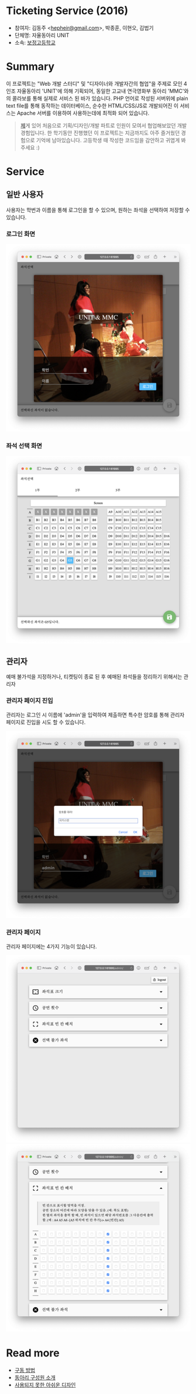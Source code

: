 # Ticketing Service (2016)

- 참여자: 김동주 <<hepheir@gmail.com>>, 박종훈, 이현오, 김법기
- 단체명: 자율동아리 UNIT
- 소속: [보정고등학교](https://bojeong.hs.kr/)

# Summary

이 프로젝트는 "Web 개발 스터디" 및 "디자이너와 개발자간의 협업"을 주제로 모인 4인조 자율동아리 'UNIT'에 의해 기획되어, 동일한 고교내 연극영화부 동아리 'MMC'와의 콜라보를 통해 실제로 서비스 된 바가 있습니다. PHP 언어로 작성된 서버위에 plain text file를 통해 동작하는 데이터베이스, 순수한 HTML/CSS/JS로 개발되어진 이 서비스는 Apache 서버를 이용하여 사용하는데에 최적화 되어 있습니다.

> [제](https://github.com/Hepheir)게 있어 처음으로 기획/디자인/개발 파트로 인원이 모여서 협업해보았던 개발경험입니다. 한 학기동안 진행했던 이 프로젝트는 지금까지도 아주 즐거웠던 경험으로 기억에 남아있습니다. 고등학생 때 작성한 코드임을 감안하고 귀엽게 봐주세요 :)

# Service

## 일반 사용자

사용자는 학번과 이름을 통해 로그인을 할 수 있으며, 원하는 좌석을 선택하여 저장할 수 있습니다.

### 로그인 화면

![](/images/login-page.png)

### 좌석 선택 화면

![](/images/seat-selection.png)


## 관리자

예매 불가석을 지정하거나, 티켓팅이 종료 된 후 예매된 좌석들을 정리하기 위해서는 관리자

### 관리자 페이지 진입

관리자는 로그인 시 이름에 'admin'을 입력하여 제출하면 특수한 암호를 통해 관리자 페이지로 진입을 시도 할 수 있습니다.

![](/images/how-to-open-admin-page.png)

### 관리자 페이지

관리자 페이지에는 4가지 기능이 있습니다.

![](/images/admin-page.png)
![](/images/admin-page_empty.png)


# Read more

- [구동 방법](/docs/installation.md)
- [동아리 구성원 소개](/docs/unit-members.md)
- [사용되지 못한 아쉬운 디자인](/docs/unused-designs.md)
